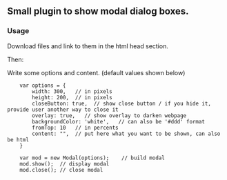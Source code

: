 Small plugin to show modal dialog boxes.
----

### Usage
Download files and link to them in the html head section.

Then:

Write some options and content.
(default values shown below)
```
	var options = {
		width: 300,   // in pixels
		height: 200,  // in pixels
		closeButton: true,  // show close button / if you hide it, provide user another way to close it
		overlay: true,   // show overlay to darken webpage
		backgroundColor: 'white',   // can also be '#ddd' format
		fromTop: 10   // in percents
		content: "",  // put here what you want to be shown, can also be html
	}	
			
	var mod = new Modal(options);	 // build modal
	mod.show();  // display modal
	mod.close(); // close modal
```
